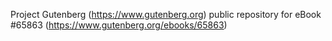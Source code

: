 Project Gutenberg (https://www.gutenberg.org) public repository for
eBook #65863 (https://www.gutenberg.org/ebooks/65863)
